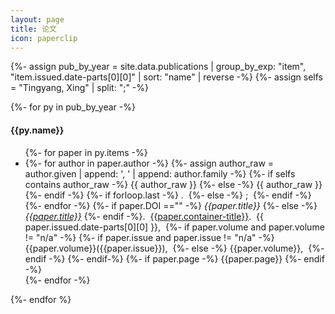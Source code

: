 ```yaml
---
layout: page
title: 论文
icon: paperclip
---
```


<!-- This page provides the sidebar links for mobile, where the sidebar is hidden -->
<!-- after group_by or group_by_exp, item.name indicates the key and item.items indicates the group content -->
{%- assign pub_by_year = site.data.publications | group_by_exp: "item", "item.issued.date-parts[0][0]" | sort: "name" | reverse -%}
{%- assign selfs = "Tingyang, Xing" | split: ";" -%}

<!-- print bibliography -->
{%- for py in pub_by_year -%}
  <h4>{{py.name}}</h4>
  <ul>
  {%- for paper in py.items -%}
      <li>
      <!-- print authors -->
      {%- for author in paper.author -%}
        <!-- join author -->
        {%- assign author_raw = author.given | append: ', ' | append: author.family -%}
        {%- if selfs contains author_raw -%}
          <span class="author">{{ author_raw }}</span>
        {%- else -%}
          <span class="others">{{ author_raw }}</span>
        {%- endif -%}
        <!-- check if the last author -->
        {%- if forloop.last -%}
        .&nbsp;
        {%- else -%}
        ;&nbsp;
        {%- endif -%}
      {%- endfor -%}
      <!-- print title -->
      {%- if paper.DOI =="" -%}
        <i>{{paper.title}}</i>
      {%- else -%}
        <a href="https://doi.org/{{ paper.DOI }}"><i>{{paper.title}}</i></a>
      {%- endif -%}.&nbsp;
      <!-- title -->
      <a class="journal" href="https://www.ablesci.com/journal/index?keywords={{paper.container-title}}">{{paper.container-title}}</a>.&nbsp;
      <!-- date -->
      {{ paper.issued.date-parts[0][0] }},&nbsp;
      <!-- volum and issue -->
      {%- if paper.volume and paper.volume != "n/a" -%}
        {%- if paper.issue and paper.issue != "n/a" -%}
          {{paper.volume}}({{paper.issue}}),&nbsp;
        {%- else -%}
          {{paper.volume}},&nbsp;
        {%- endif -%}
      {%- endif-%}
      <!-- pages -->
      {%- if paper.page -%}
        {{paper.page}}
      {%- endif -%}
    </li>
  {%- endfor -%}
  </ul>
{%- endfor %}